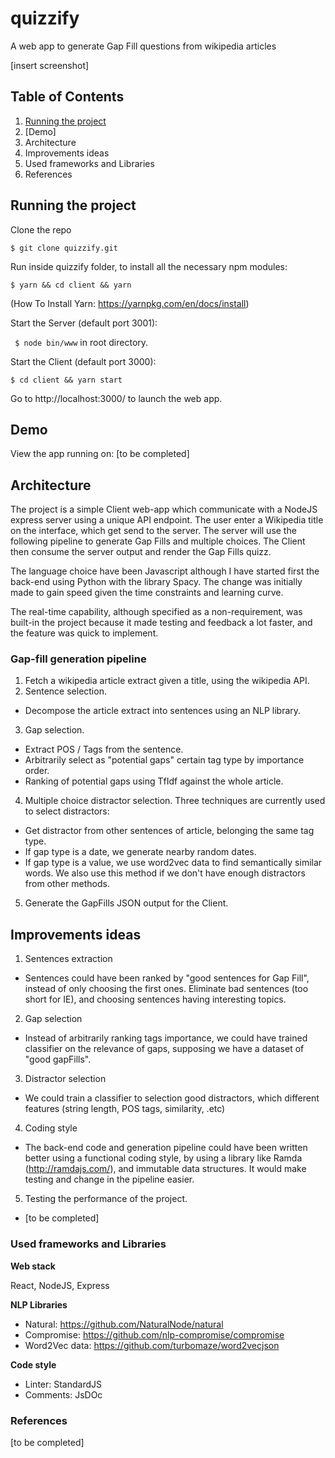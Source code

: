 # quizzify
A web app to generate Gap Fill questions from wikipedia articles

[insert screenshot]

## Table of Contents
1. [Running the project](#running)
2. [Demo]
3. Architecture
4. Improvements ideas
5. Used frameworks and Libraries
6. References

## Running the project <a name="running"></a>

Clone the repo

```$ git clone quizzify.git ```

Run inside quizzify folder, to install all the necessary npm modules:

```$ yarn && cd client && yarn```

(How To Install Yarn: https://yarnpkg.com/en/docs/install)

Start the Server (default port 3001):



``` $ node bin/www``` in root directory.

Start the Client (default port 3000):

```$ cd client && yarn start```

Go to http://localhost:3000/ to launch the web app.



## Demo

View the app running on:
[to be completed]

## Architecture

The project is a simple Client web-app which communicate with a NodeJS express server using a unique API endpoint.
The user enter a Wikipedia title on the interface, which get send to the server. The server will use the following pipeline to generate Gap Fills and multiple choices. The Client then consume the server output and render the Gap Fills quizz.

The language choice have been Javascript although I have started first the back-end using Python with the library Spacy. The change was initially made to gain speed given the time constraints and learning curve.

The real-time capability, although specified as a non-requirement, was built-in the project because it made testing and feedback a lot faster, and the feature was quick to implement.

### Gap-fill generation pipeline

1. Fetch a wikipedia article extract given a title, using the wikipedia API.
2. Sentence selection.
  - Decompose the article extract into sentences using an NLP library.
3. Gap selection.
  - Extract POS / Tags from the sentence.
  - Arbitrarily select as "potential gaps" certain tag type by importance order.
  - Ranking of potential gaps using TfIdf against the whole article.
4. Multiple choice distractor selection. Three techniques are currently used to select distractors:
  - Get distractor from other sentences of article, belonging the same tag type.
  - If gap type is a date, we generate nearby random dates.
  - If gap type is a value, we use word2vec data to find semantically similar words. We also use this method if we don't have enough distractors from other methods.
5. Generate the GapFills JSON output for the Client.



## Improvements ideas

1. Sentences extraction
  * Sentences could have been ranked by "good sentences for Gap Fill", instead of only choosing the first ones. Eliminate bad sentences (too short for IE), and choosing sentences having interesting topics.
2. Gap selection
  * Instead of arbitrarily ranking tags importance, we could have trained classifier on the relevance of gaps, supposing we have a dataset of "good gapFills".
3. Distractor selection
  * We could train a classifier to selection good distractors, which different features (string length, POS tags, similarity, .etc)
4. Coding style
  * The back-end code and generation pipeline could have been written better using a functional coding style, by using a library like Ramda (http://ramdajs.com/), and immutable data structures. It would make testing and change in the pipeline easier.
5. Testing the performance of the project.
  * [to be completed]



### Used frameworks and Libraries

**Web stack**

React, NodeJS, Express

**NLP Libraries**

* Natural: https://github.com/NaturalNode/natural
* Compromise: https://github.com/nlp-compromise/compromise
* Word2Vec data: https://github.com/turbomaze/word2vecjson

**Code style**

* Linter: StandardJS
* Comments: JsDOc


### References


[to be completed]
